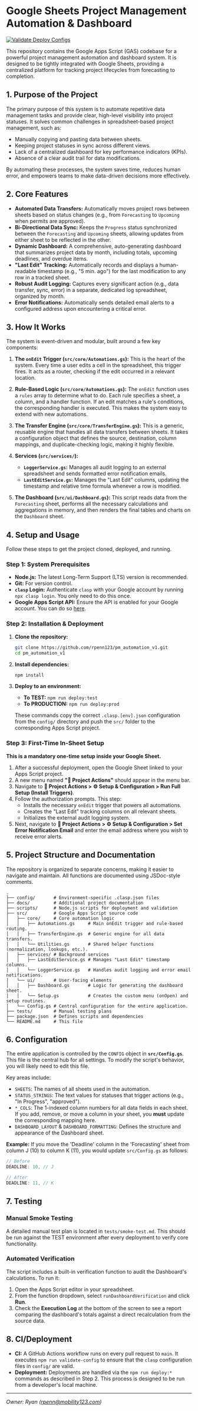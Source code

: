 # Google Sheets Project Management Automation & Dashboard

[![Validate Deploy Configs](https://github.com/rpenn123/pm_automation_v1/actions/workflows/validate-deploy.yml/badge.svg)](https://github.com/rpenn123/pm_automation_v1/actions/workflows/validate-deploy.yml)

This repository contains the Google Apps Script (GAS) codebase for a powerful project management automation and dashboard system. It is designed to be tightly integrated with Google Sheets, providing a centralized platform for tracking project lifecycles from forecasting to completion.

## 1. Purpose of the Project

The primary purpose of this system is to automate repetitive data management tasks and provide clear, high-level visibility into project statuses. It solves common challenges in spreadsheet-based project management, such as:

-   Manually copying and pasting data between sheets.
-   Keeping project statuses in sync across different views.
-   Lack of a centralized dashboard for key performance indicators (KPIs).
-   Absence of a clear audit trail for data modifications.

By automating these processes, the system saves time, reduces human error, and empowers teams to make data-driven decisions more effectively.

## 2. Core Features

-   **Automated Data Transfers:** Automatically moves project rows between sheets based on status changes (e.g., from `Forecasting` to `Upcoming` when permits are approved).
-   **Bi-Directional Data Sync:** Keeps the `Progress` status synchronized between the `Forecasting` and `Upcoming` sheets, allowing updates from either sheet to be reflected in the other.
-   **Dynamic Dashboard:** A comprehensive, auto-generating dashboard that summarizes project data by month, including totals, upcoming deadlines, and overdue items.
-   **"Last Edit" Tracking:** Automatically records and displays a human-readable timestamp (e.g., "5 min. ago") for the last modification to any row in a tracked sheet.
-   **Robust Audit Logging:** Captures every significant action (e.g., data transfer, sync, error) in a separate, dedicated log spreadsheet, organized by month.
-   **Error Notifications:** Automatically sends detailed email alerts to a configured address upon encountering a critical error.

## 3. How It Works

The system is event-driven and modular, built around a few key components:

1.  **The `onEdit` Trigger (`src/core/Automations.gs`):** This is the heart of the system. Every time a user edits a cell in the spreadsheet, this trigger fires. It acts as a router, checking if the edit occurred in a relevant location.

2.  **Rule-Based Logic (`src/core/Automations.gs`):** The `onEdit` function uses a `rules` array to determine what to do. Each rule specifies a sheet, a column, and a handler function. If an edit matches a rule's conditions, the corresponding handler is executed. This makes the system easy to extend with new automations.

3.  **The Transfer Engine (`src/core/TransferEngine.gs`):** This is a generic, reusable engine that handles all data transfers between sheets. It takes a configuration object that defines the source, destination, column mappings, and duplicate-checking logic, making it highly flexible.

4.  **Services (`src/services/`):**
    -   **`LoggerService.gs`:** Manages all audit logging to an external spreadsheet and sends formatted error notification emails.
    -   **`LastEditService.gs`:** Manages the "Last Edit" columns, updating the timestamp and relative time formula whenever a row is modified.

5.  **The Dashboard (`src/ui/Dashboard.gs`):** This script reads data from the `Forecasting` sheet, performs all the necessary calculations and aggregations in memory, and then renders the final tables and charts on the `Dashboard` sheet.

## 4. Setup and Usage

Follow these steps to get the project cloned, deployed, and running.

### Step 1: System Prerequisites

-   **Node.js:** The latest Long-Term Support (LTS) version is recommended.
-   **Git:** For version control.
-   **`clasp` Login:** Authenticate `clasp` with your Google account by running `npx clasp login`. You only need to do this once.
-   **Google Apps Script API:** Ensure the API is enabled for your Google account. You can do so [here](https://script.google.com/home/usersettings).

### Step 2: Installation & Deployment

1.  **Clone the repository:**
    ```sh
    git clone https://github.com/rpenn123/pm_automation_v1.git
    cd pm_automation_v1
    ```

2.  **Install dependencies:**
    ```sh
    npm install
    ```

3.  **Deploy to an environment:**
    -   **To TEST:** `npm run deploy:test`
    -   **To PRODUCTION:** `npm run deploy:prod`

    These commands copy the correct `.clasp.[env].json` configuration from the `config/` directory and push the `src/` folder to the corresponding Apps Script project.

### Step 3: First-Time In-Sheet Setup

**This is a mandatory one-time setup inside your Google Sheet.**

1.  After a successful deployment, open the Google Sheet linked to your Apps Script project.
2.  A new menu named **"🚀 Project Actions"** should appear in the menu bar.
3.  Navigate to **🚀 Project Actions > ⚙️ Setup & Configuration > Run Full Setup (Install Triggers)**.
4.  Follow the authorization prompts. This step:
    -   Installs the necessary `onEdit` trigger that powers all automations.
    -   Creates the "Last Edit" tracking columns on all relevant sheets.
    -   Initializes the external audit logging system.
5.  Next, navigate to **🚀 Project Actions > ⚙️ Setup & Configuration > Set Error Notification Email** and enter the email address where you wish to receive error alerts.

## 5. Project Structure and Documentation

The repository is organized to separate concerns, making it easier to navigate and maintain. All functions are documented using JSDoc-style comments.

```
.
├── config/       # Environment-specific .clasp.json files
├── docs/         # Additional project documentation
├── scripts/      # Node.js scripts for deployment and validation
├── src/          # Google Apps Script source code
│   ├── core/     # Core automation logic
│   │   ├── Automations.gs     # Main onEdit trigger and rule-based routing.
│   │   ├── TransferEngine.gs  # Generic engine for all data transfers.
│   │   └── Utilities.gs       # Shared helper functions (normalization, lookups, etc.).
│   ├── services/ # Background services
│   │   ├── LastEditService.gs # Manages "Last Edit" timestamp columns.
│   │   └── LoggerService.gs   # Handles audit logging and error email notifications.
│   └── ui/       # User-facing elements
│   │   ├── Dashboard.gs       # Logic for generating the dashboard sheet.
│   │   └── Setup.gs           # Creates the custom menu (onOpen) and setup routines.
│   └── Config.gs # Central configuration for the entire application.
├── tests/        # Manual testing plans
├── package.json  # Defines scripts and dependencies
└── README.md     # This file
```

## 6. Configuration

The entire application is controlled by the `CONFIG` object in **`src/Config.gs`**. This file is the central hub for all settings. To modify the script's behavior, you will likely need to edit this file.

Key areas include:
-   `SHEETS`: The names of all sheets used in the automation.
-   `STATUS_STRINGS`: The text values for statuses that trigger actions (e.g., "In Progress", "approved").
-   `*_COLS`: The 1-indexed column numbers for all data fields in each sheet. If you add, remove, or move a column in your sheet, you **must** update the corresponding mapping here.
-   `DASHBOARD_LAYOUT` & `DASHBOARD_FORMATTING`: Defines the structure and appearance of the Dashboard sheet.

**Example:** If you move the 'Deadline' column in the 'Forecasting' sheet from column J (10) to column K (11), you would update `src/Config.gs` as follows:
```javascript
// Before
DEADLINE: 10, // J

// After
DEADLINE: 11, // K
```

## 7. Testing

### Manual Smoke Testing
A detailed manual test plan is located in `tests/smoke-test.md`. This should be run against the TEST environment after every deployment to verify core functionality.

### Automated Verification
The script includes a built-in verification function to audit the Dashboard's calculations. To run it:
1. Open the Apps Script editor in your spreadsheet.
2. From the function dropdown, select `runDashboardVerification` and click **Run**.
3. Check the **Execution Log** at the bottom of the screen to see a report comparing the dashboard's totals against a direct recalculation from the source data.

## 8. CI/Deployment

-   **CI:** A GitHub Actions workflow runs on every pull request to `main`. It executes `npm run validate-config` to ensure that the `clasp` configuration files in `config/` are valid.
-   **Deployment:** Deployments are handled via the `npm run deploy:*` commands as described in Step 2. This process is designed to be run from a developer's local machine.

---
*Owner: Ryan (rpenn@mobility123.com)*